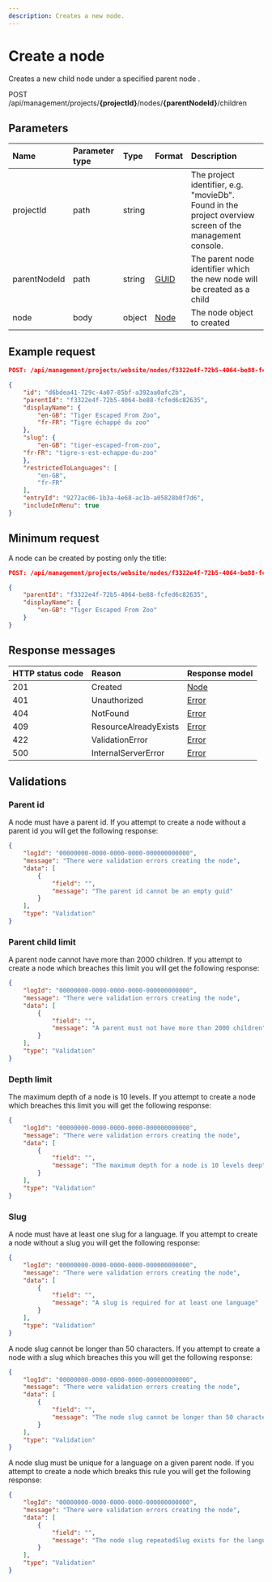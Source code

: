 ```yaml
---
description: Creates a new node.
---
```

# Create a node

Creates a new child node under a specified parent node .

<span class="label label--post">POST</span> /api/management/projects/**{projectId}**/nodes/**{parentNodeId}**/children

## Parameters

| Name | Parameter type | Type | Format | Description |
| :- | :- | :- | :- | :- |
| projectId | path | string |  | The project identifier, e.g. "movieDb". Found in the project overview screen of the management console. |
| parentNodeId | path | string | [GUID](https://docs.microsoft.com/en-us/dotnet/api/system.guid) | The parent node identifier which the new node will be created as a child |
| node | body | object | [Node](/model/node.md) | The node object to created |

## Example request

```json
POST: /api/management/projects/website/nodes/f3322e4f-72b5-4064-be88-fcfed6c82635/children

{
    "id": "d6bdea41-729c-4a07-85bf-a392aa0afc2b",
    "parentId": "f3322e4f-72b5-4064-be88-fcfed6c82635",
    "displayName": {
        "en-GB": "Tiger Escaped From Zoo",
        "fr-FR": "Tigre échappé du zoo"
    },
    "slug": {
        "en-GB": "tiger-escaped-from-zoo",
    "fr-FR": "tigre-s-est-echappe-du-zoo"
    },
    "restrictedToLanguages": [
        "en-GB",
        "fr-FR"
    ],
    "entryId": "9272ac06-1b3a-4e68-ac1b-a05828b0f7d6",
    "includeInMenu": true
}
```

## Minimum request

A node can be created by posting only the title:

```json
POST: /api/management/projects/website/nodes/f3322e4f-72b5-4064-be88-fcfed6c82635/children

{
    "parentId": "f3322e4f-72b5-4064-be88-fcfed6c82635",
    "displayName": {
        "en-GB": "Tiger Escaped From Zoo"
    }
}
```

## Response messages

| HTTP status code | Reason                | Response model                   |
|:-----------------|:----------------------|:---------------------------------|
| 201              | Created               | [Node](/model/node.md)           |
| 401              | Unauthorized          | [Error](/key-concepts/errors.md) |
| 404              | NotFound              | [Error](/key-concepts/errors.md) |
| 409              | ResourceAlreadyExists | [Error](/key-concepts/errors.md) |
| 422              | ValidationError       | [Error](/key-concepts/errors.md) |
| 500              | InternalServerError   | [Error](/key-concepts/errors.md) |

## Validations

### Parent id

A node must have a parent id. If you attempt to create a node without a parent id you will get the following response:

```json
{
    "logId": "00000000-0000-0000-0000-000000000000",
    "message": "There were validation errors creating the node",
    "data": [
        {
            "field": "",
            "message": "The parent id cannot be an empty guid"
        }
    ],
    "type": "Validation"
}
```

### Parent child limit

A parent node cannot have more than 2000 children. If you attempt to create a node which breaches this limit you will get the following response:

```json
{
    "logId": "00000000-0000-0000-0000-000000000000",
    "message": "There were validation errors creating the node",
    "data": [
        {
            "field": "",
            "message": "A parent must not have more than 2000 children"
        }
    ],
    "type": "Validation"
}
```

### Depth limit

The maximum depth of a node is 10 levels. If you attempt to create a node which breaches this limit you will get the following response:

```json
{
    "logId": "00000000-0000-0000-0000-000000000000",
    "message": "There were validation errors creating the node",
    "data": [
        {
            "field": "",
            "message": "The maximum depth for a node is 10 levels deep"
        }
    ],
    "type": "Validation"
}
```

### Slug

A node must have at least one slug for a language. If you attempt to create a node without a slug you will get the following response:

```json
{
    "logId": "00000000-0000-0000-0000-000000000000",
    "message": "There were validation errors creating the node",
    "data": [
        {
            "field": "",
            "message": "A slug is required for at least one language"
        }
    ],
    "type": "Validation"
}
```

A node slug cannot be longer than 50 characters. If you attempt to create a node with a slug which breaches this you will get the following response:

```json
{
    "logId": "00000000-0000-0000-0000-000000000000",
    "message": "There were validation errors creating the node",
    "data": [
        {
            "field": "",
            "message": "The node slug cannot be longer than 50 characters"
        }
    ],
    "type": "Validation"
}
```

A node slug must be unique for a language on a given parent node. If you attempt to create a node which breaks this rule you will get the following response:

```json
{
    "logId": "00000000-0000-0000-0000-000000000000",
    "message": "There were validation errors creating the node",
    "data": [
        {
            "field": "",
            "message": "The node slug repeatedSlug exists for the language en-GB in parent f3322e4f-72b5-4064-be88-fcfed6c82635 in the tree 1126b642-409b-4372-bb17-0bdb7f641a5d"
        }
    ],
    "type": "Validation"
}
```

